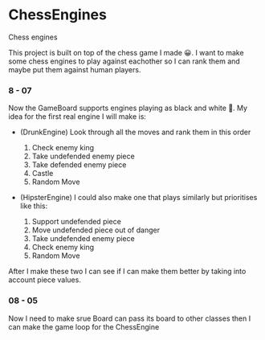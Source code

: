 # ChessEngines
Chess engines

This project is built on top of the chess game I made 😀. I want to make some chess engines to play against eachother so I can rank them and maybe put them against human players.

### 8 - 07
Now the GameBoard supports engines playing as black and white 🥳. My idea for the first real engine I will make is:
 - (DrunkEngine) Look through all the moves and rank them in this order
     1. Check enemy king
     2. Take undefended enemy piece
     3. Take defended enemy piece
     4. Castle
     5. Random Move
  
 - (HipsterEngine) I could also make one that plays similarly but prioritises like this:
     1. Support undefended piece
     2. Move undefended piece out of danger
     3. Take undefended enemy piece
     4. Check enemy king
     5. Random Move
   
After I make these two I can see if I can make them better by taking into account piece values.

### 08 - 05
Now I need to make srue Board can pass its board to other classes then I can make the game loop for the ChessEngine

